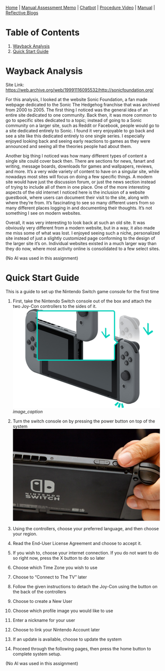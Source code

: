 [Home](index.md) | [Manual Assessment Memo](manual_assessment_memo.md) | [Chatbot](chatbot.md) | [Procedure Video](procedure_video.md) | [Manual](manual.md) | [Reflective Blogs](reflective_blogs.md) 

# Table of Contents 
1. [Wayback Analysis](#wayback-analysis)
2. [Quick Start Guide](#quick-start-guide)

# Wayback Analysis

Site Link: <https://web.archive.org/web/19991116095532/http://sonicfoundation.org/>

For this analysis, I looked at the website Sonic Foundation, a fan made webpage dedicated to the Sonic The Hedgehog franchise that was archived from 2000 to 2005.
The first thing I noticed was the general idea of an entire site dedicated to one community. Back then, it was more common to go to specific sites dedicated to a topic; instead of going to a Sonic community on a larger site, such as Reddit or Facebook, people would go to a site dedicated entirely to Sonic. I found it very enjoyable to go back and see a site like this dedicated entirely to one single series. I especially enjoyed looking back and seeing early reactions to games as they were announced and seeing all the theories people had about them.

Another big thing I noticed was how many different types of content a single site could cover back then. There are sections for news, fanart and writing, message boards, downloads for games and wallpapers, reviews, and more. It’s a very wide variety of content to have on a singular site, while nowadays most sites will focus on doing a few specific things. A modern site would have just the discussion forum, or just the news section instead of trying to include all of them in one place.
One of the more interesting aspects of the old internet I noticed here is the inclusion of a website guestbook, where users can document their visit to the site, along with where they’re from. It’s fascinating to see so many different users from so many different places logging in and documenting their thoughts. It’s not something I see on modern websites.

Overall, it was very interesting to look back at such an old site. It was obviously very different from a modern website, but in a way, it also made me miss some of what was lost. I enjoyed seeing such a niche, personalized site instead of just a slightly customized page conforming to the design of the larger site it’s on. Individual websites existed in a much larger way than they do now, where most activity online is consolidated to a few select sites.

(No AI was used in this assignment)

# Quick Start Guide

This is a guide to set up the Nintendo Switch game console for the first time

1.	First, take the Nintendo Switch console out of the box and attach the two Joy-Con controllers to the sides of it.
![Attach Joycon](/docs/assets/attachJoycon.jpg)
*image_caption*
3.	Turn the switch console on by pressing the power button on top of the system
 ![Switch Power button](/docs/assets/switchPower.jpg)
4.	Using the controllers, choose your preferred language, and then choose your region.
5.	Read the End-User License Agreement and choose to accept it.
6.	If you wish to, choose your internet connection. If you do not want to do so right now, press the X button to do so later
7.	Choose which Time Zone you wish to use
8.	Choose to “Connect to The TV” later
9.	Follow the given instructions to detach the Joy-Con using the button on the back of the controllers
 
10.	Choose to create a New User
11.	Choose which profile image you would like to use
12.	Enter a nickname for your user
13.	Choose to link your Nintendo Account later
14.	If an update is available, choose to update the system
15.	Proceed through the following pages, then press the home button to complete system setup.

(No AI was used in this assignment)
